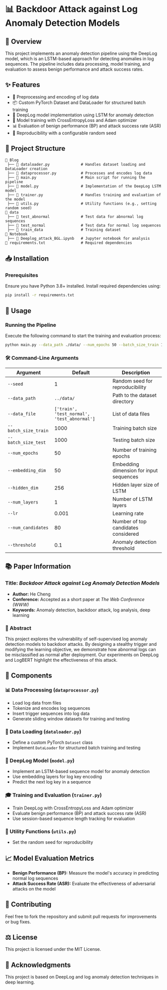 # 📊 Backdoor Attack against Log Anomaly Detection Models

## 📝 Overview

This project implements an anomaly detection pipeline using the DeepLog model, which is an LSTM-based approach for detecting anomalies in log sequences. The pipeline includes data processing, model training, and evaluation to assess benign performance and attack success rates.

## ✨ Features

- 📜 Preprocessing and encoding of log data
- 📦 Custom PyTorch Dataset and DataLoader for structured batch training
- 🧠 DeepLog model implementation using LSTM for anomaly detection
- 🎯 Model training with CrossEntropyLoss and Adam optimizer
- 📊 Evaluation of benign performance (BP) and attack success rate (ASR)
- 🔄 Reproducibility with a configurable random seed

## 📁 Project Structure

```
📂 Blog
 ├── 📜 dataloader.py              # Handles dataset loading and DataLoader creation
 ├── 📜 dataprocessor.py           # Processes and encodes log data
 ├── 📜 main.py                    # Main script for running the pipeline
 ├── 📜 model.py                   # Implementation of the DeepLog LSTM model
 ├── 📜 trainer.py                 # Handles training and evaluation of the model
 ├── 📜 utils.py                   # Utility functions (e.g., setting random seed)
📂 data
 ├── 📄 test_abnormal              # Test data for abnormal log sequences
 ├── 📄 test_normal                # Test data for normal log sequences
 ├── 📄 train_data                 # Training dataset
📂 Notebook
 ├── 📒 Deeplog_attack_BGL.ipynb   # Jupyter notebook for analysis
📄 requirements.txt                # Required dependencies
```

## 📥 Installation

### Prerequisites

Ensure you have Python 3.8+ installed. Install required dependencies using:

```sh
pip install -r requirements.txt
```

## 🚀 Usage

### Running the Pipeline

Execute the following command to start the training and evaluation process:

```sh
python main.py --data_path ./data/ --num_epochs 50 --batch_size_train 1000 --batch_size_test 1000
```

### 🛠 Command-Line Arguments

| Argument             | Default    | Description                                     |
| -------------------- | ---------- | ----------------------------------------------- |
| `--seed`             | 1          | Random seed for reproducibility                 |
| `--data_path`        | `../data/` | Path to the dataset directory                   |
| `--data_file`        | `['train', 'test_normal', 'test_abnormal']` | List of data files |
| `--batch_size_train` | 1000       | Training batch size                             |
| `--batch_size_test`  | 1000       | Testing batch size                              |
| `--num_epochs`       | 50         | Number of training epochs                       |
| `--embedding_dim`    | 50         | Embedding dimension for input sequences         |
| `--hidden_dim`       | 256        | Hidden layer size of LSTM                       |
| `--num_layers`       | 1          | Number of LSTM layers                           |
| `--lr`              | 0.001      | Learning rate                                   |
| `--num_candidates`   | 80         | Number of top candidates considered             |
| `--threshold`        | 0.1        | Anomaly detection threshold                     |

## 📚 Paper Information

### Title: *Backdoor Attack against Log Anomaly Detection Models*

- **Author:** He Cheng
- **Conference:** Accepted as a short paper at *The Web Conference (WWW)*
- **Keywords:** Anomaly detection, backdoor attack, log analysis, deep learning

### 📖 Abstract

This project explores the vulnerability of self-supervised log anomaly detection models to backdoor attacks. By designing a stealthy trigger and modifying the learning objective, we demonstrate how abnormal logs can be misclassified as normal after deployment. Our experiments on DeepLog and LogBERT highlight the effectiveness of this attack.

## 🔬 Components

### 📊 Data Processing (`dataprocessor.py`)

- Load log data from files
- Tokenize and encodes log sequences
- Insert trigger sequences into log data
- Generate sliding window datasets for training and testing

### 📂 Data Loading (`dataloader.py`)

- Define a custom PyTorch `Dataset` class
- Implement `DataLoader` for structured batch training and testing

### 🧠 DeepLog Model (`model.py`)

- Implement an LSTM-based sequence model for anomaly detection
- Use embedding layers for log key encoding
- Predict the next log key in a sequence

### 🎓 Training and Evaluation (`trainer.py`)

- Train DeepLog with CrossEntropyLoss and Adam optimizer
- Evaluate benign performance (BP) and attack success rate (ASR)
- Use session-based sequence length tracking for evaluation

### 🔧 Utility Functions (`utils.py`)

- Set the random seed for reproducibility

## 📈 Model Evaluation Metrics

- **Benign Performance (BP):** Measure the model's accuracy in predicting normal log sequences
- **Attack Success Rate (ASR):** Evaluate the effectiveness of adversarial attacks on the model

## 🤝 Contributing

Feel free to fork the repository and submit pull requests for improvements or bug fixes.

## ⚖️ License

This project is licensed under the MIT License.

## 🙌 Acknowledgments

This project is based on DeepLog and log anomaly detection techniques in deep learning.
